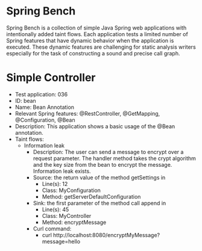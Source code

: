 # Spring Bench

Spring Bench is a collection of simple Java Spring web applications with intentionally added taint flows. 
Each application tests a limited number of Spring features that have dynamic behavior when the application is executed. 
These dynamic features are challenging for static analysis writers especially for the task of constructing a sound and precise call graph.   


# Simple Controller

* Test application: 036
* ID: bean
* Name: Bean Annotation
* Relevant Spring features: @RestController, @GetMapping, @Configuration, @Bean
* Description: This application shows a basic usage of the @Bean annotation. 
* Taint flows: 
  * Information leak
    * Description: The user can send a message to encrypt over a request parameter. The handler method takes the crypt algorithm and the key size from the bean to encrypt the message. Information leak exists.  
    * Source: the return value of the method getSettings in 
        * Line(s): 12
        * Class: MyConfiguration
        * Method: getServerDefaultConfiguration
    * Sink: the first parameter of the method call append in
        * Line(s): 45
        * Class: MyController
        * Method: encryptMessage
    * Curl command: 
        * curl http://localhost:8080/encryptMyMessage?message=hello


